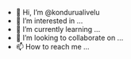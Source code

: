 - 👋 Hi, I’m @kondurualivelu
- 👀 I’m interested in ...
- 🌱 I’m currently learning ...
- 💞️ I’m looking to collaborate on ...
- 📫 How to reach me ...

<!---
kondurualivelu/kondurualivelu is a ✨ special ✨ repository because its `README.md` (this file) appears on your GitHub profile.
You can click the Preview link to take a look at your changes.
--->
